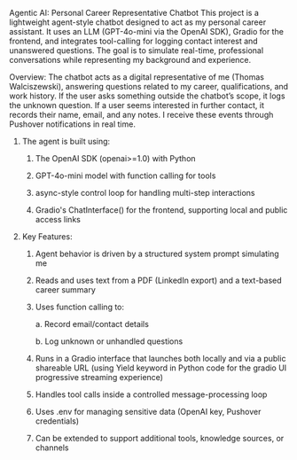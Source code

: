 Agentic AI: Personal Career Representative Chatbot
This project is a lightweight agent-style chatbot designed to act as my personal career assistant. It uses an LLM (GPT-4o-mini via the OpenAI SDK), Gradio for the frontend, and integrates tool-calling for logging contact interest and unanswered questions. The goal is to simulate real-time, professional conversations while representing my background and experience.

Overview:
The chatbot acts as a digital representative of me (Thomas Walciszewski), answering questions related to my career, qualifications, and work history. If the user asks something outside the chatbot’s scope, it logs the unknown question. If a user seems interested in further contact, it records their name, email, and any notes. I receive these events through Pushover notifications in real time.

1) The agent is built using:

	1. The OpenAI SDK (openai>=1.0) with Python

	2. GPT-4o-mini model with function calling for tools

	3. async-style control loop for handling multi-step interactions

	4. Gradio's ChatInterface() for the frontend, supporting local and public access links

2) Key Features:
	1. Agent behavior is driven by a structured system prompt simulating me

	2. Reads and uses text from a PDF (LinkedIn export) and a text-based career summary

	3. Uses function calling to:

		a. Record email/contact details

		b. Log unknown or unhandled questions

	4. Runs in a Gradio interface that launches both locally and via a public shareable URL (using Yield keyword in Python code for the gradio UI progressive streaming experience)

	5. Handles tool calls inside a controlled message-processing loop

	6. Uses .env for managing sensitive data (OpenAI key, Pushover credentials)

	7. Can be extended to support additional tools, knowledge sources, or channels




